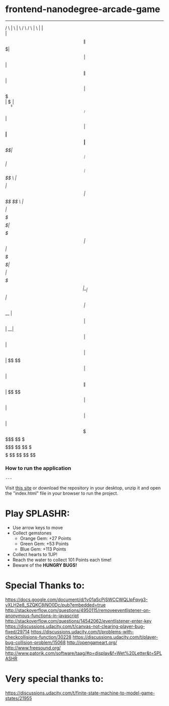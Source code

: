 frontend-nanodegree-arcade-game
===============================

   ______   _______   __         ______    ______   __    __  _______  
  /      \ |       \ |  \       /      \  /      \ |  \  |  \|       \
  |  $$$$$$\| $$$$$$$\| $$      |  $$$$$$\|  $$$$$$\| $$  | $$| $$$$$$$\
  | $$___\$$| $$__/ $$| $$      | $$__| $$| $$___\$$| $$__| $$| $$__| $$
   \$$    \ | $$    $$| $$      | $$    $$ \$$    \ | $$    $$| $$    $$
   _\$$$$$$\| $$$$$$$ | $$      | $$$$$$$$ _\$$$$$$\| $$$$$$$$| $$$$$$$\
  |  \__| $$| $$      | $$_____ | $$  | $$|  \__| $$| $$  | $$| $$  | $$
   \$$    $$| $$      | $$     \| $$  | $$ \$$    $$| $$  | $$| $$  | $$
    \$$$$$$  \$$       \$$$$$$$$ \$$   \$$  \$$$$$$  \$$   \$$ \$$   \$$



### How to run the application
    ---

Visit [this site](http://theman.zone/p03-classic-arcade-game/index.html) or download the repository in your desktop, unzip it and open the "index.html" file in your browser to run the project.



# Play SPLASHR:
* Use arrow keys to move
* Collect gemstones
  * Orange Gem: +27 Points
  * Green Gem:  +53 Points
  * Blue Gem:  +113 Points
* Collect hearts to 1UP!
* Reach the water to collect 101 Points each time!
* Beware of the **HUNGRY BUGS!**

# Special Thanks to:
https://docs.google.com/document/d/1v01aScPjSWCCWQLIpFqvg3-vXLH2e8_SZQKC8jNO0Dc/pub?embedded=true
http://stackoverflow.com/questions/4950115/removeeventlistener-on-anonymous-functions-in-javascript
http://stackoverflow.com/questions/14542062/eventlistener-enter-key
https://discussions.udacity.com/t/canvas-not-clearing-player-bug-fixed/29714
https://discussions.udacity.com/t/problems-with-checkcollisions-function/30228
https://discussions.udacity.com/t/player-bug-collision-problem/15068
http://opengameart.org/
http://www.freesound.org/
http://www.patorjk.com/software/taag/#p=display&f=Wet%20Letter&t=SPLASHR

# Very special thanks to:
https://discussions.udacity.com/t/finite-state-machine-to-model-game-states/21955
